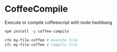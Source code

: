 # CoffeeCompile
Execute or compile coffeescript with node hashbang

```bash
npm install -g coffee-compile
```

```bash
cfe my-file.coffee # execute file
cfc my-file.coffee # compile file
```
